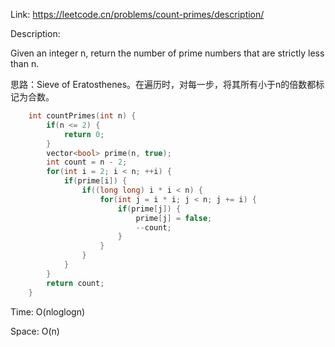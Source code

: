 Link: https://leetcode.cn/problems/count-primes/description/

Description:

Given an integer n, return the number of prime numbers that are strictly less than n.

思路：Sieve of Eratosthenes。在遍历时，对每一步，将其所有小于n的倍数都标记为合数。

```c++
    int countPrimes(int n) {
        if(n <= 2) {
            return 0;
        }
        vector<bool> prime(n, true);
        int count = n - 2;
        for(int i = 2; i < n; ++i) {
            if(prime[i]) {
                if((long long) i * i < n) {
                    for(int j = i * i; j < n; j += i) {
                        if(prime[j]) {
                            prime[j] = false;
                            --count;
                        }
                    }
                }
            }
        }
        return count;
    }
```

Time: O(nloglogn)

Space: O(n)
